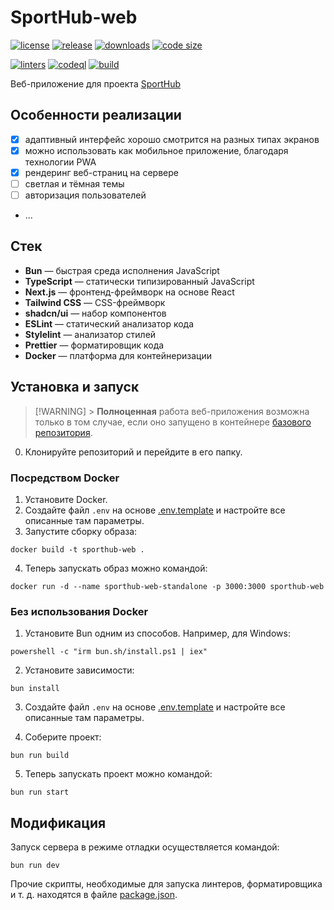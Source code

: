 # SportHub-web

[![license](https://img.shields.io/github/license/code-418-dpr/SportHub-web)](https://opensource.org/licenses/MIT)
[![release](https://img.shields.io/github/v/release/code-418-dpr/SportHub-web?include_prereleases)](https://github.com/code-418-dpr/SportHub-web/releases)
[![downloads](https://img.shields.io/github/downloads/code-418-dpr/SportHub-web/total)](https://github.com/code-418-dpr/SportHub-web/releases)
[![code size](https://img.shields.io/github/languages/code-size/code-418-dpr/SportHub-web.svg)](https://github.com/code-418-dpr/SportHub-web)

[![linters](https://github.com/code-418-dpr/SportHub-web/actions/workflows/linters.yaml/badge.svg)](https://github.com/code-418-dpr/SportHub-web/actions/workflows/linters.yaml)
[![codeql](https://github.com/code-418-dpr/SportHub-web/actions/workflows/codeql.yaml/badge.svg)](https://github.com/code-418-dpr/SportHub-web/actions/workflows/codeql.yaml)
[![build](https://github.com/code-418-dpr/SportHub-web/actions/workflows/build.yaml/badge.svg)](https://github.com/code-418-dpr/SportHub-web/actions/workflows/build.yaml)

Веб-приложение для проекта [SportHub](https://github.com/code-418-dpr/SportHub)

## Особенности реализации

- [x] адаптивный интерфейс хорошо смотрится на разных типах экранов
- [x] можно использовать как мобильное приложение, благодаря технологии PWA
- [x] рендеринг веб-страниц на сервере
- [ ] светлая и тёмная темы
- [ ] авторизация пользователей
- ...

## Стек

- **Bun** — быстрая среда исполнения JavaScript
- **TypeScript** — статически типизированный JavaScript
- **Next.js** — фронтенд-фреймворк на основе React
- **Tailwind CSS** — CSS-фреймворк
- **shadcn/ui** — набор компонентов
- **ESLint** — статический анализатор кода
- **Stylelint** — анализатор стилей
- **Prettier** — форматировщик кода
- **Docker** — платформа для контейнеризации

## Установка и запуск

> [!WARNING] > **Полноценная** работа веб-приложения возможна только в том случае, если оно запущено в контейнере [базового репозитория](https://github.com/code-418-dpr/SportHub).

0. Клонируйте репозиторий и перейдите в его папку.

### Посредством Docker

1. Установите Docker.
2. Создайте файл `.env` на основе [.env.template](.env.template) и настройте все описанные там параметры.
3. Запустите сборку образа:

```shell
docker build -t sporthub-web .
```

4. Теперь запускать образ можно командой:

```shell
docker run -d --name sporthub-web-standalone -p 3000:3000 sporthub-web
```

### Без использования Docker

1. Установите Bun одним из способов. Например, для Windows:

```shell
powershell -c "irm bun.sh/install.ps1 | iex"
```

2. Установите зависимости:

```shell
bun install
```

3. Создайте файл `.env` на основе [.env.template](.env.template) и настройте все описанные там параметры.

4. Соберите проект:

```shell
bun run build
```

5. Теперь запускать проект можно командой:

```shell
bun run start
```

## Модификация

Запуск сервера в режиме отладки осуществляется командой:

```shell
bun run dev
```

Прочие скрипты, необходимые для запуска линтеров, форматировщика и т. д. находятся в
файле [package.json](./package.json).

